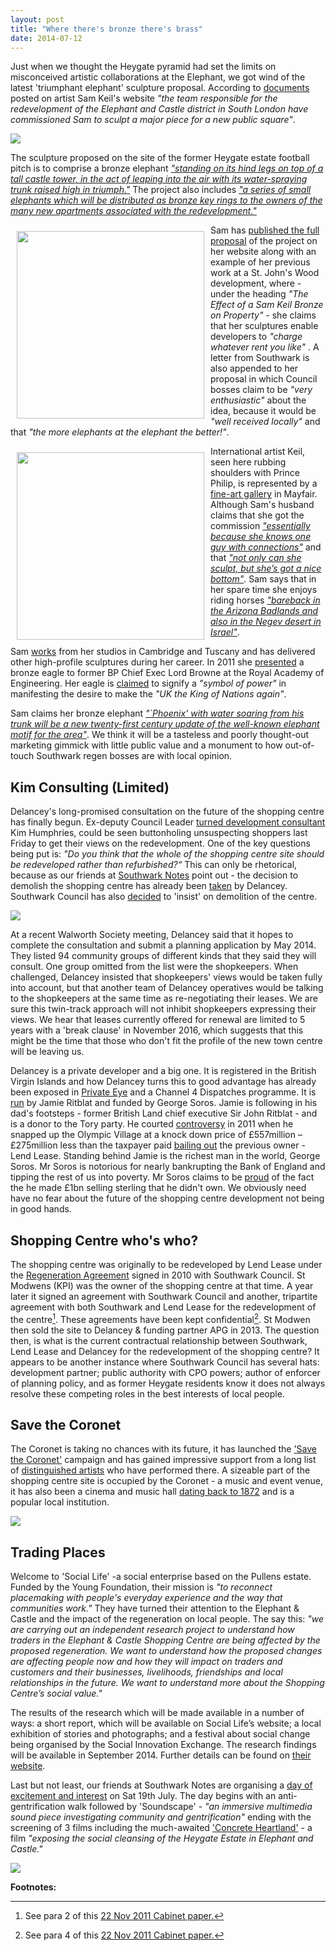 ```yaml
---
layout: post
title: "Where there's bronze there's brass"
date: 2014-07-12
---
```

Just when we thought the Heygate pyramid had set the limits on misconceived artistic collaborations at the Elephant, we got wind of the latest 'triumphant elephant' sculpture proposal.
According to [documents](https://crappistmartin.github.io/images/samkeil_bio_2010.pdf) posted on artist Sam Keil's website _"the team responsible for the redevelopment of the Elephant and Castle district in South London have commissioned Sam to sculpt a major piece for a new public square"_.

![](https://crappistmartin.github.io/images/samkeilelephant.jpg)

The sculpture proposed on the site of the former Heygate estate football pitch is to comprise a bronze elephant [_"standing on its hind legs on top of a tall castle tower, in the act of leaping into the air with its water-spraying trunk raised high in triumph."_](https://southwarknotes.files.wordpress.com/2014/07/keil_elephant.pdf) The project also includes [_"a series of small elephants which will be distributed as bronze key rings to the owners of the many new apartments associated with the redevelopment."_](https://crappistmartin.github.io/images/samkeil_bio_2010.pdf)

<img src="https://www.vallico.net/sam/img/relief/2.jpg" width="300" align="left" style="margin:10px">Sam has [published the full proposal](https://southwarknotes.files.wordpress.com/2014/07/keil_elephant.pdf) of the project on her website along with an example of her previous work at a St. John's Wood development, where - under the heading _"The Effect of a Sam Keil Bronze on Property"_ - she claims that her sculptures enable developers to _"charge whatever rent you like"_ . A letter from Southwark is also appended to her proposal in which Council bosses claim to be _"very enthusiastic"_ about the idea, because it would be _"well received locally"_ and that _"the more elephants at the elephant the better!"_.     

<img src="https://www.vallico.net/sam/img/prince_philip.jpg" width="300" align="left" style="margin:10px">International artist Keil, seen here rubbing shoulders with Prince Philip, is represented by a [fine-art gallery](https://www.whpatterson.com/) in Mayfair. Although Sam's husband claims that she got the commission [_"essentially because she knows one guy with connections"_](https://www.barganews.com/blogs/towler/?p=37) and that [_"not only can she sculpt, but she’s got a nice bottom"_](https://www.barganews.com/blogs/towler/?p=37). Sam says that in her spare time she enjoys riding horses [_"bareback in the Arizona Badlands and also in the Negev desert in Israel"_](https://crappistmartin.github.io/images/samkeil_bio_2010.pdf).  

Sam [works](https://www.vallico.net/sam/biography.html) from her studios in Cambridge and Tuscany and has delivered other high-profile sculptures during her career. In 2011 she [presented](https://www.vallico.net/sam/docs/ft.pdf) a bronze eagle to former BP Chief Exec Lord Browne at the Royal Academy of Engineering. Her eagle is [claimed](https://www.vallico.net/sam/docs/mike_towler_royal_academy.txt) to signify a _"symbol of power"_ in manifesting the desire to make the _"UK the King of Nations again"_.  

Sam claims her bronze elephant [_"`Phoenix' with water soaring from his trunk will be a new twenty-first century update of the well-known elephant motif for the area"_](https://crappistmartin.github.io/images/samkeil_bio_2010.pdf). We think it will be a tasteless and poorly thought-out marketing gimmick with little public value and a monument to how out-of-touch Southwark regen bosses are with local opinion.  

## Kim Consulting (Limited)
Delancey's long-promised consultation on the future of the shopping centre has finally begun. Ex-deputy Council Leader [turned development consultant](/2013-12-07-kim-humphreys-exit-stage-left) Kim Humphries, could be seen buttonholing unsuspecting shoppers last Friday to get their views on the redevelopment. One of the key questions being put is: _"Do you think that the whole of the shopping centre site should be redeveloped rather than refurbished?“_ This can only be rhetorical, because as our friends at [Southwark Notes](https://southwarknotes.wordpress.com) point out - the decision to demolish the shopping centre has already been [taken](https://www.london-se1.co.uk/news/view/7378) by Delancey. Southwark Council has also [decided](https://www.southwark.gov.uk/news/article/1368/council_will_insist_on_demolition_of_shopping_centre_at_elephant) to 'insist' on demolition of the centre. 

![](https://southwarknotes.files.wordpress.com/2014/07/photo-5-1.jpg)

At a recent Walworth Society meeting, Delancey said that it hopes to complete the consultation and submit a planning application by May 2014. They listed 94 community groups of different kinds that they said they will consult. One group omitted from the list were the shopkeepers. When challenged, Delancey insisted that shopkeepers' views would be taken fully into account, but that another team of Delancey operatives would be talking to the shopkeepers at the same time as re-negotiating their leases. We are sure this twin-track approach will not inhibit shopkeepers expressing their views. We hear that leases currently offered for renewal are limited to 5 years with a 'break clause' in November 2016, which suggests that this might be the time that those who don't fit the profile of the new town centre will be leaving us. 

Delancey is a private developer and a big one. It is registered in the British Virgin Islands and how Delancey turns this to good advantage has already been exposed in [Private Eye](https://crappistmartin.github.io/images/PrivateEyeNo1311.pdf) and a Channel 4 Dispatches programme. It is [run](https://www.telegraph.co.uk/finance/newsbysector/constructionandproperty/8606978/Minerva-deal-sees-Jamie-Ritblat-follow-in-fathers-property-footsteps.html) by Jamie Ritblat and funded by George Soros. Jamie is following in his dad's footsteps - former British Land chief executive Sir John Ritblat - and is a donor to the Tory party. He courted [controversy](https://www.dailymail.co.uk/news/article-2041229/Tory-donor-Jamie-Ritblat-snaps-Olympic-Village-knock-price--costing-275m.html) in 2011 when he snapped up the Olympic Village at a knock down price of £557million – £275million less than the taxpayer paid [bailing out](https://www.thelondonmagazine.co.uk/property-experts/expert-opinions/the-olympic-village.html) the previous owner - Lend Lease. Standing behind Jamie is the richest man in the world, George Soros. Mr Soros is notorious for nearly bankrupting the Bank of England and tipping the rest of us into poverty. Mr Soros claims to be [proud](https://www.theguardian.com/business/2012/sep/13/black-wednesday-20-years-pound-erm) of the fact the he made £1bn selling sterling that he didn't own. We obviously need have no fear about the future of the shopping centre development not being in good hands. 

## Shopping Centre who's who?
The shopping centre was originally to be redeveloped by Lend Lease under the [Regeneration Agreement](https://southwarknotes.files.wordpress.com/2013/02/ra.pdf) signed in 2010 with Southwark Council. St Modwens (KPI) was the owner of the shopping centre at that time. A year later it signed an agreement with Southwark Council and another, tripartite agreement with both Southwark and Lend Lease for the redevelopment of the centre[^1]. These agreements have been kept confidential[^2]. St Modwen then sold the site to Delancey & funding partner APG in 2013. The question then, is what is the current contractual relationship between Southwark, Lend Lease and Delancey for the redevelopment of the shopping centre? It appears to be another instance where Southwark Council has several hats: development partner; public authority with CPO powers; author of enforcer of planning policy, and as former Heygate residents know it does not always resolve these competing roles in the best interests of local people.

## Save the Coronet
The Coronet is taking no chances with its future, it has launched the ['Save the Coronet'](https://coronettheatre.co.uk/home/save-the-coronet/) campaign and has gained impressive support from a long list of [distinguished artists](https://crappistmartin.github.io/images/SNSaveTheCoronet.pdf) who have performed there. A sizeable part of the shopping centre site is occupied by the Coronet - a music and event venue, it has also been a cinema and music hall [dating back to 1872](https://www.london-se1.co.uk/news/view/7701) and is a popular local institution.  

![](https://crackmagazine.net/wp-content/uploads/2013/12/Screen-shot-2013-12-03-at-14.55.50-660x403.png)


## Trading Places
Welcome to 'Social Life' -a social enterprise based on the Pullens estate. Funded by the Young Foundation, their mission is _"to reconnect placemaking with people's everyday experience and the way that communities work."_ They have turned their attention to the Elephant & Castle and the impact of the regeneration on local people. The say this: _"we are carrying out an independent research project to understand how traders in the Elephant & Castle Shopping Centre are being affected by the proposed regeneration. We want to understand how the proposed changes are affecting people now and how they will impact on traders and customers and their businesses, livelihoods, friendships and local relationships in the future. We want to understand more about the Shopping Centre’s social value."_ 

The results of the research which will be made available in a number of ways: a short report, which will be available on Social Life’s website; a local exhibition of stories and photographs; and a festival about social change being organised by the Social Innovation Exchange. The research findings will be available in September 2014. Further details can be found on [their website](https://www.social-life.co/blog/post/Trading_Places_Elephant_and_Castle_regen/).

Last but not least, our friends at Southwark Notes are organising a [day of excitement and interest](https://southwarknotes.wordpress.com/2014/07/06/regeneration-rip-the-elephant-sat-19th-july-walk-sound-films/) on Sat 19th July. The day begins with an anti-gentrification walk followed by 'Soundscape' - _"an immersive multimedia sound piece investigating community and gentrification"_ ending with the screening of 3 films including the much-awaited ['Concrete Heartland'](https://concreteheartland.info) - a film _"exposing the social cleansing of the Heygate Estate in Elephant and Castle."_

![](https://southwarknotes.files.wordpress.com/2014/07/snag-walk-july-2014-new.jpg)


__Footnotes:__

[^1]: See para 2 of this [22 Nov 2011 Cabinet paper.](https://moderngov.southwarksites.com/mgConvert2Pdf.aspx?ID=5663&T=9)

[^2]: See para 4 of this [22 Nov 2011 Cabinet paper.](https://moderngov.southwarksites.com/mgConvert2Pdf.aspx?ID=5663&T=9)

 




